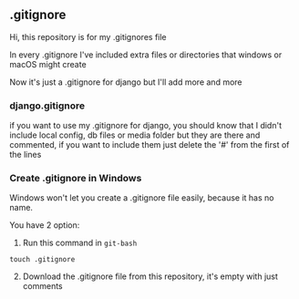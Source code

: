 ## .gitignore
Hi, this repository is for my .gitignores file

In every .gitignore I've included extra files or directories that windows or macOS might create

Now it's just a .gitignore for django but I'll add more and more

### django.gitignore
if you want to use my .gitignore for django, you should know that I didn't include local config, db files or media folder but they are there and commented, if you want to include them just delete the '#' from the first of the lines

### Create .gitignore in Windows
Windows won't let you create a .gitignore file easily, because it has no name.

You have 2 option:

1. Run this command in `git-bash`
```
touch .gitignore
```
2. Download the .gitignore file from this repository, it's empty with just comments
